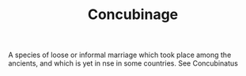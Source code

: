---
title: Concubinage
letter: C
permalink: "/definitions/bld-concubinage.html"
body: A species of loose or informal marriage which took place among the ancients,
  and which is yet in nse in some countries. See Concubinatus
published_at: '2018-07-07'
source: Black's Law Dictionary 2nd Ed (1910)
layout: post
---